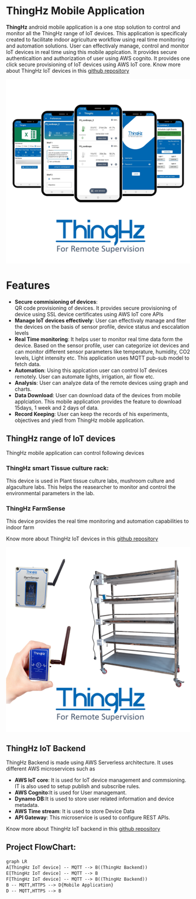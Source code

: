 # ThingHz Mobile Application

**ThingHz** android mobile application is a one stop solution to control and monitor all the ThingHz range of IoT devices. This application is specificaly created to facilitate indoor agriculture workflow using real time monitoring and automation solutions.
User can effectivaly manage, control and monitor IoT devices in real time using this mobile applcation. It provides secure authenticaltion and authorization of user using AWS cognito. It provides one click secure provisioning of IoT devices using AWS IoT core. 
Know more about ThingHz IoT devices in this [github repository](https://github.com/ThingHz/thinghz) 

![thinghz_Phone](https://github.com/ThingHz/ThinghzAndroid/blob/master/thinghzPhone_collage.png)

# Features
- **Secure commisioning of devices**:  
QR code provisioning of devices. It provides secure provisioning of device using SSL device certificates using AWS IoT core APIs
- **Manage IoT devices effectively**:
User can effectivaly manage and fiter the devices on the basis of sensor profile, device status and esccalation levels
- **Real Time monitoring**: 
It helps user to monitor real time data form the device. Based on the sensor profile, user can categorize iot devices and can monitor different sensor parameters like temperature,  humidity, CO2 levels, Light intensity etc. This application uses MQTT pub-sub model to fetch data.
- **Automation**: Using this applcation user can control IoT devices remotely. User can automate lights,  irrigation, air flow etc. 
- **Analysis**: User can analyze data of the remote devices using graph and charts. 
- **Data Download**: User can download data of the devices from mobile applciation. This mobile application provides the feature to download 15days, 1 week and  2 days of data.
- **Record Keeping**: User can keep the records of his experiments, objectives and yiedl from ThingHz mobile application.  

## ThingHz range of IoT devices
ThingHz mobile application can control following devices
### ThingHz smart Tissue culture rack:
This device is used in Plant tissue culture labs, mushroom culture and algaculture labs. This helps the reasearcher to monitor and control the environmental parameters in the lab.

### ThingHz FarmSense
This device provides the real time monitoring and automation capabilities to indoor farm

Know more about ThingHz IoT devices in this [github repository](https://github.com/ThingHz/thinghz) 

![thinghz_Device](https://github.com/ThingHz/ThinghzAndroid/blob/master/Thinghz_device_collage.png)

## ThingHz IoT Backend 
ThingHz Backend is made using AWS Serverless architecture. It uses different AWS microservices such as
- **AWS IoT core**: It is used for IoT device management and commsioning. IT is also used to setup publish and subscribe rules.
- **AWS Cognito**:It is used for User managemant. 
- **Dynamo DB**:It is used to store user related information and device metadata.
- **AWS Time stream**: It is used to store Device Data
- **API Gateway**: This microservice is used to configure REST APIs.

Know more about ThingHz IoT backend in this [github repository](https://github.com/ThingHz/thinghzIoTBackend)

## Project FlowChart:

```mermaid
graph LR
A[ThingHz IoT device] -- MQTT --> B((ThingHz Backend))
E[ThingHz IoT device] -- MQTT --> B
F[ThingHz IoT device] -- MQTT --> B((ThingHz Backend))
B -- MQTT,HTTPS --> D{Mobile Application}
D -- MQTT,HTTPS --> B

```